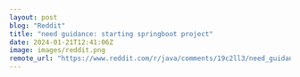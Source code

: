 ```yaml
---
layout: post
blog: "Reddit"
title: "need guidance: starting springboot project"
date: 2024-01-21T12:41:06Z
image: images/reddit.png
remote_url: "https://www.reddit.com/r/java/comments/19c2ll3/need_guidance_starting_springboot_project/"
---
```


